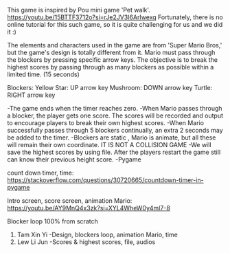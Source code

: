 This game is inspired by Pou mini game 'Pet walk'. 
https://youtu.be/15BTTF3712o?si=rJe2JV3I6ArIwexq
Fortunately, there is no online tutorial for this such game, so it is quite challenging for us and we did it :)

The elements and characters used in the game are from 'Super Mario Bros,' but the game's design is totally different from it. Mario must pass through the blockers by pressing specific arrow keys. 
The objective is to break the highest scores by passing through as many blockers as possible within a limited time. (15 seconds)

Blockers:
Yellow Star: UP arrow key
Mushroom: DOWN arrow key
Turtle: RIGHT arrow key

-The game ends when the timer reaches zero. 
-When Mario passes through a blocker, the player gets one score. The scores will be recorded and output to encourage players to break their own highest scores.
-When Mario successfully passes through 5 blockers continually, an extra 2 seconds may be added to the timer.
-Blockers are static , Mario is animate, but all these will remain their own coordinate. IT IS NOT A COLLISION GAME
-We will save the highest scores by using file. After the players restart the game still can know their previous height score.
-Pygame

count down timer, time:
https://stackoverflow.com/questions/30720665/countdown-timer-in-pygame

Intro screen, score screen, animation Mario:
https://youtu.be/AY9MnQ4x3zk?si=XYL4WheW0y4ml7-8

Blocker loop 100% from scratch

1) Tam Xin Yi 
-Design, blockers loop, animation Mario, time
2) Lew Li Jun 
-Scores & highest scores, file, audios
